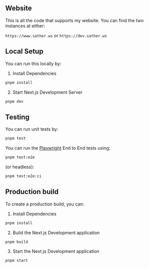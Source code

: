 ## Website

This is all the code that supports my website. You can find the two instances at either:

`https://www.sather.ws` or `https://dev.sather.ws`

## Local Setup

You can run this locally by:

1. Install Dependencies

```bash
pnpm install
```

2. Start Next.js Development Server

```bash
pnpm dev
```

## Testing

You can run unit tests by:

```bash
pnpm test
```

You can run the [Playwright](https://playwright.dev/) End to End tests using:

```bash
pnpm test:e2e
```

(or headless):

```bash
pnpm test:e2e:ci
```

## Production build

To create a production build, you can:

1. Install Dependencies

```bash
pnpm install
```

2. Build the Next.js Development application

```bash
pnpm build
```

3. Start the Next.js Development application

```bash
pnpm start
```
